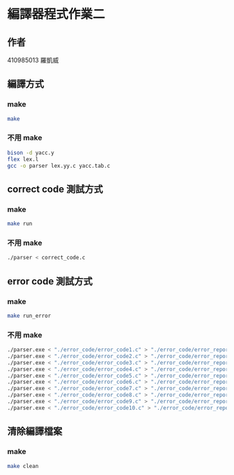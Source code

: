 # 編譯器程式作業二

## 作者

410985013 羅凱威

## 編譯方式

### make

```bash
make
```

### 不用 make

```bash
bison -d yacc.y
flex lex.l
gcc -o parser lex.yy.c yacc.tab.c
```

## correct code 測試方式

### make

```bash
make run
```

### 不用 make

```bash
./parser < correct_code.c
```

## error code 測試方式

### make

```bash
make run_error
```

### 不用 make

```bash
./parser.exe < "./error_code/error_code1.c" > "./error_code/error_report1.txt"
./parser.exe < "./error_code/error_code2.c" > "./error_code/error_report2.txt"
./parser.exe < "./error_code/error_code3.c" > "./error_code/error_report3.txt"
./parser.exe < "./error_code/error_code4.c" > "./error_code/error_report4.txt"
./parser.exe < "./error_code/error_code5.c" > "./error_code/error_report5.txt"
./parser.exe < "./error_code/error_code6.c" > "./error_code/error_report6.txt"
./parser.exe < "./error_code/error_code7.c" > "./error_code/error_report7.txt"
./parser.exe < "./error_code/error_code8.c" > "./error_code/error_report8.txt"
./parser.exe < "./error_code/error_code9.c" > "./error_code/error_report9.txt"
./parser.exe < "./error_code/error_code10.c" > "./error_code/error_report10.txt"
```

## 清除編譯檔案

### make

```bash
make clean
```